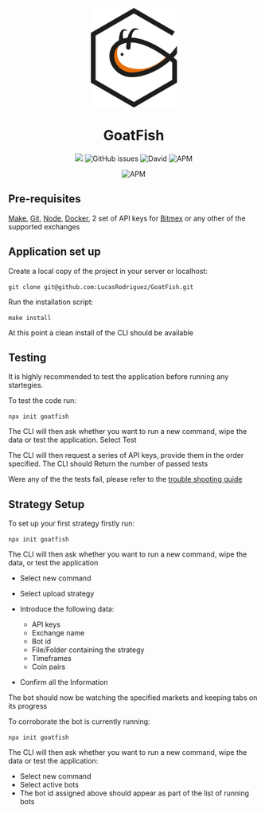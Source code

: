 
<p align="center">
  <img align="center" height="200px" width="173px"  src="/src/utils/img/goatfishLogo.png"></img>
  <h1 align="center"> GoatFish </h1>
</p>

<p align="center">
  <a href="https://www.codacy.com/manual/LucasRodriguez/GoatFish?utm_source=github.com&amp;utm_medium=referral&amp;utm_content=LucasRodriguez/GoatFish&amp;utm_campaign=Badge_Grade"><img src="https://app.codacy.com/project/badge/Grade/c2a5e4cd566749ef9b6322490f75a92a"/></a>
  
  <img alt="GitHub issues" src="https://img.shields.io/github/issues/LucasRodriguez/GoatFish">
  
  <img alt="David" src="https://img.shields.io/badge/dependencies-up%20to%20date-brightgreen.svg">
    
  <img alt="APM" src="https://img.shields.io/badge/license-MIT-blue.svg">
  
</p>

<p align="center">

  <img alt="APM" src="https://img.shields.io/badge/Documentation-available-brightgreen">
  
</p>

## Pre-requisites
[Make](https://askubuntu.com/questions/161104/how-do-i-install-make), [Git](https://git-scm.com/), [Node](https://nodejs.org/en/download), [Docker](https://docs.docker.com/get-docker/), 2 set of API keys for [Bitmex](https://www.bitmex.com/register/uMNVsK) or any other of the supported exchanges


## Application set up

Create a local copy of the project in your server or localhost:

```git clone git@github.com:LucasRodriguez/GoatFish.git```

Run the installation script:

```make install```

At this point a clean install of the CLI should be available

## Testing 

It is highly recommended to test the application before running any startegies. 

To test the code run:

```npx init goatfish```

The CLI will then ask whether you want to run a new command, wipe the data or test the application.
Select Test 

The CLI will then request a series of API keys, provide them in the order specified. 
The CLI should Return the number of passed tests 

Were any of the the tests fail, please refer to the [trouble shooting guide](https://www.youtube.com/watch?v=dQw4w9WgXcQ&feature=youtu.be)


## Strategy Setup

To set up your first strategy firstly run:

```npx init goatfish```

The CLI will then ask whether you want to run a new command, wipe the data, or test the application

- Select new command   
- Select upload strategy
- Introduce the following data:
  - API keys
  - Exchange name
  - Bot id
  - File/Folder containing the strategy
  - Timeframes
  - Coin pairs

 - Confirm all the Information
 
The bot should now be watching the specified markets and keeping tabs on its progress

To corroborate the bot is currently running:

```npx init goatfish```

The CLI will then ask whether you want to run a new command, wipe the data or test the application:

- Select new command   
- Select active bots
- The bot id assigned above should appear as part of the list of running bots
